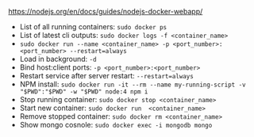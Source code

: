 https://nodejs.org/en/docs/guides/nodejs-docker-webapp/

* List of all running containers: `sudo docker ps`
* List of latest cli outputs: `sudo docker logs -f <container_name>`
* `sudo docker run --name <container_name> -p <port_number>:<port_number> --restart=always`
* Load in background: `-d`
* Bind host:client ports: `-p <port_number>:<port_number>`
* Restart service after server restart: `--restart=always`
* NPM install: `sudo docker run -it --rm --name my-running-script -v "$PWD":"$PWD" -w "$PWD" node:4 npm i`
* Stop running container: `sudo docker stop <container_name>`
* Start new container: `sudo docker run  <container_name>`
* Remove stopped container: `sudo docker rm <container_name>`
* Show mongo cosnole: `sudo docker exec -i mongodb mongo`